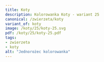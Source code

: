 ```yaml
---
title: Koty
description: Kolorowanka Koty - wariant 25
canonical: /zwierzeta/koty
variant_of: koty
image: /koty/25/koty-25.svg
pdf: /koty/25/koty-25.pdf
tags:
- zwierzeta
- koty
alt: "Jednorożec kolorowanka"
---
```

